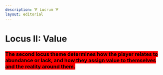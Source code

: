 ```yaml
---
description: 🜃 Lucrum 🜃
layout: editorial
---
```


# Locus II: Value

### <mark style="background-color:red;">The second locus theme determines how the player relates to abundance or lack, and how they assign value to themselves and the reality around them.</mark>

<mark style="background-color:red;"></mark>
